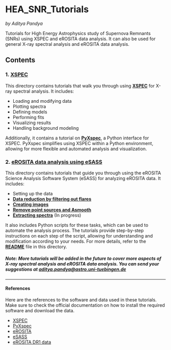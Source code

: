 # HEA_SNR_Tutorials
*by Aditya Pandya*

Tutorials for High Energy Astrophysics study of Supernova Remnants (SNRs) using XSPEC and eROSITA data analysis. It can also be used for general X-ray spectral analysis and eROSITA data analysis.

## Contents

### 1. [XSPEC](XSPEC_Tutorials/)
This directory contains tutorials that walk you through using **[XSPEC](XSPEC_Tutorials/XSPEC.ipynb)** for X-ray spectral analysis. It includes:

- Loading and modifying data
- Plotting spectra
- Defining models
- Performing fits
- Visualizing results
- Handling background modeling

Additionally, it contains a tutorial on **[PyXspec](XSPEC_Tutorials/PyXSPEC.ipynb)**, a Python interface for XSPEC. PyXspec simplifies using XSPEC within a Python environment, allowing for more flexible and automated analysis and visualization. 

### 2. [eROSITA data analysis using eSASS](eROSITA_eSASS_Tutorials/)
This directory contains tutorials that guide you through using the eROSITA Science Analysis Software System (eSASS) for analyzing eROSITA data. It includes:

- Setting up the data
- **[Data reduction by filtering out flares](eROSITA_eSASS_Tutorials/01_Introduction_and_Setup.ipynb)**
- **[Creating images](eROSITA_eSASS_Tutorials/Imaging/021_Imaging_tutorial.ipynb)**
- **[Remove point sources and Asmooth](eROSITA_eSASS_Tutorials/Imaging/022_PTS_removal.ipynb)**
- **[Extracting spectra](eROSITA_eSASS_Tutorials/Spectra/)** (In progress)

It also includes Python scripts for these tasks, which can be used to automate the analysis process. The tutorials provide step-by-step instructions on each step of the script, allowing for understanding and modification according to your needs. For more details, refer to the **[README](eROSITA_eSASS_Tutorials/README.md)** file in this directory.

##### Note: More tutorials will be added in the future to cover more aspects of X-ray spectral analysis and eROSITA data analysis. You can send your suggestions at aditya.pandya@astro.uni-tuebingen.de
---

####  References
Here are the references to the software and data used in these tutorials. Make sure to check the official documentation on how to install the required software and download the data.

- [XSPEC](https://heasarc.gsfc.nasa.gov/xanadu/xspec/)
- [PyXspec](https://heasarc.gsfc.nasa.gov/xanadu/xspec/python/html/)
- [eROSITA](https://www.mpe.mpg.de/eROSITA)
- [eSASS](https://erosita.mpe.mpg.de/dr1/eSASS4DR1/)
- [eROSITA DR1 data](https://erosita.mpe.mpg.de/dr1/index.html)


